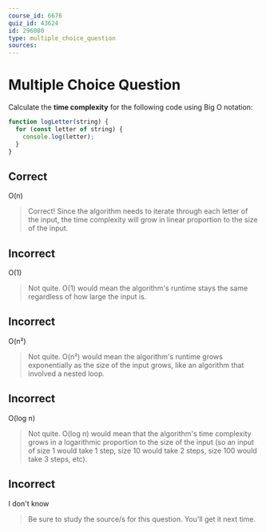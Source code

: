 ```yaml
---
course_id: 6676
quiz_id: 43624
id: 296080
type: multiple_choice_question
sources:
---
```


# Multiple Choice Question

Calculate the **time complexity** for the following code using Big O notation:

```javascript
function logLetter(string) {
  for (const letter of string) {
    console.log(letter);
  }
}
```

## Correct

O(n)

> Correct! Since the algorithm needs to iterate through each letter of the input,
> the time complexity will grow in linear proportion to the size of the input.

## Incorrect

O(1)

> Not quite. O(1) would mean the algorithm's runtime stays the same regardless of
> how large the input is.

## Incorrect

O(n²)

> Not quite. O(n²) would mean the algorithm's runtime grows exponentially as the
> size of the input grows, like an algorithm that involved a nested loop.

## Incorrect

O(log n)

> Not quite. O(log n) would mean that the algorithm's time complexity grows in a
> logarithmic proportion to the size of the input (so an input of size 1 would
> take 1 step, size 10 would take 2 steps, size 100 would take 3 steps, etc).

## Incorrect

I don't know

> Be sure to study the source/s for this question. You'll get it next time.
